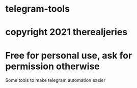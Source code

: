 # telegram-tools
# copyright 2021 therealjeries
# Free for personal use, ask for permission otherwise
Some tools to make telegram automation easier

